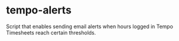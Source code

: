 # tempo-alerts
Script that enables sending email alerts when hours logged in Tempo Timesheets reach certain thresholds. 
